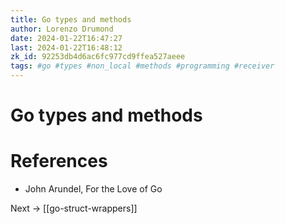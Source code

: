 ```yaml
---
title: Go types and methods
author: Lorenzo Drumond
date: 2024-01-22T16:47:27
last: 2024-01-22T16:48:12
zk_id: 92253db4d6ac6fc977cd9ffea527aeee
tags: #go #types #non_local #methods #programming #receiver
---
```



# Go types and methods

# References
- John Arundel, For the Love of Go

Next -> [[go-struct-wrappers]]
